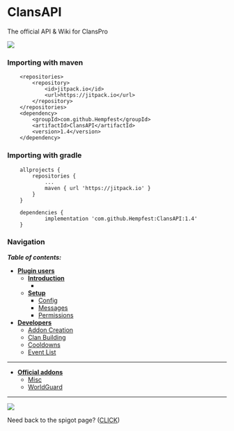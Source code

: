 # ClansAPI
The official API & Wiki for ClansPro



[![](https://jitpack.io/v/Hempfest/ClansAPI.svg)](https://jitpack.io/#Hempfest/ClansAPI)
### Importing with maven
```
	<repositories>
		<repository>
		    <id>jitpack.io</id>
		    <url>https://jitpack.io</url>
		</repository>
	</repositories>
  	<dependency>
	    <groupId>com.github.Hempfest</groupId>
	    <artifactId>ClansAPI</artifactId>
	    <version>1.4</version>
	</dependency>
```
### Importing with gradle
```
	allprojects {
		repositories {
			...
			maven { url 'https://jitpack.io' }
		}
	}

	dependencies {
	        implementation 'com.github.Hempfest:ClansAPI:1.4'
	}
```

### Navigation
_**Table of contents:**_
- [**Plugin users**](https://github.com/Hempfest/ClansAPI/wiki)
    - [**Introduction**](https://github.com/Hempfest/ClansAPI/wiki/Information)
        - []()
    - [**Setup**]()
        - [Config](https://github.com/Hempfest/ClansAPI/wiki/Config.yml)
        - [Messages](https://github.com/Hempfest/ClansAPI/wiki/Messages.yml)
        - [Permissions](https://github.com/Hempfest/ClansAPI/wiki/Permissions-Assistance)
- [**Developers**](https://github.com/Hempfest/ClansAPI/wiki/Development)
    - [Addon Creation](https://github.com/Hempfest/ClansAPI/wiki/Creating-an-addon-with-the-API)
    - [Clan Building](https://github.com/Hempfest/ClansAPI/wiki/Clan-Blueprints)
    - [Cooldowns](https://github.com/Hempfest/ClansAPI/wiki/Clan-Cooldowns)
    - [Event List](https://github.com/Hempfest/ClansAPI/wiki/Event-List)
---
- [**Official addons**]()
    - [Misc]()
    - [WorldGuard](https://github.com/Hempfest/ClansFlag/releases/tag/1.0)
---
![](https://i.imgur.com/9Tu9JAN.png)

Need back to the spigot page? ([CLICK](https://www.spigotmc.org/resources/clans-pro-1-12-1-16.87515/))
